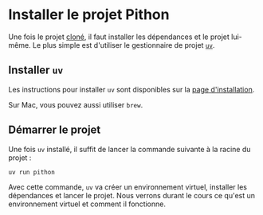 # Installer le projet Pithon

Une fois le projet [cloné](clone.md), il faut installer les dépendances et le projet lui-même.
Le plus simple est d'utiliser le gestionnaire de projet [`uv`](https://docs.astral.sh/uv/).

## Installer `uv`

Les instructions pour installer `uv` sont disponibles sur la [page d'installation](https://docs.astral.sh/uv/getting-started/installation/).

Sur Mac, vous pouvez aussi utiliser `brew`.

## Démarrer le projet
Une fois `uv` installé, il suffit de lancer la commande suivante à la racine du projet :

```bash
uv run pithon
```

Avec cette commande, `uv` va créer un environnement virtuel, installer les
dépendances et lancer le projet. Nous verrons durant le cours ce qu'est un
environnement virtuel et comment il fonctionne.